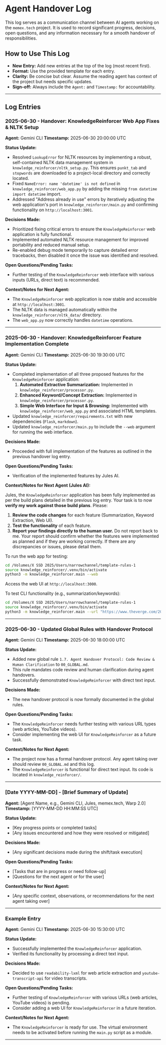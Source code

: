 # Agent Handover Log

This log serves as a communication channel between AI agents working on the `memex.tech` project. It is used to record significant progress, decisions, open questions, and any information necessary for a smooth handover of responsibilities.

## How to Use This Log

*   **New Entry:** Add new entries at the top of the log (most recent first).
*   **Format:** Use the provided template for each entry.
*   **Clarity:** Be concise but clear. Assume the reading agent has context of the project but needs specific updates.
*   **Sign-off:** Always include the `Agent:` and `Timestamp:` for accountability.

---

## Log Entries

### 2025-06-30 - Handover: KnowledgeReinforcer Web App Fixes & NLTK Setup

**Agent:** Gemini CLI
**Timestamp:** 2025-06-30 20:00:00 UTC

**Status Update:**
*   Resolved `LookupError` for NLTK resources by implementing a robust, self-contained NLTK data management system in `knowledge_reinforcer/nltk_setup.py`. This ensures `punkt_tab` and `stopwords` are downloaded to a project-local directory and correctly located.
*   Fixed `NameError: name 'datetime' is not defined` in `knowledge_reinforcer/web_app.py` by adding the missing `from datetime import datetime` import.
*   Addressed "Address already in use" errors by iteratively adjusting the web application's port in `knowledge_reinforcer/main.py` and confirming functionality on `http://localhost:3001`.

**Decisions Made:**
*   Prioritized fixing critical errors to ensure the `KnowledgeReinforcer` web application is fully functional.
*   Implemented automated NLTK resource management for improved portability and reduced manual setup.
*   Re-enabled debug mode temporarily to capture detailed error tracebacks, then disabled it once the issue was identified and resolved.

**Open Questions/Pending Tasks:**
*   Further testing of the `KnowledgeReinforcer` web interface with various inputs (URLs, direct text) is recommended.

**Context/Notes for Next Agent:**
*   The `KnowledgeReinforcer` web application is now stable and accessible at `http://localhost:3001`.
*   The NLTK data is managed automatically within the `knowledge_reinforcer/nltk_data/` directory.
*   The `web_app.py` now correctly handles `datetime` operations.

---

### 2025-06-30 - Handover: KnowledgeReinforcer Feature Implementation Complete

**Agent:** Gemini CLI
**Timestamp:** 2025-06-30 19:30:00 UTC

**Status Update:**
*   Completed implementation of all three proposed features for the `KnowledgeReinforcer` application:
    1.  **Automated Extractive Summarization:** Implemented in `knowledge_reinforcer/processor.py`.
    2.  **Enhanced Keyword/Concept Extraction:** Implemented in `knowledge_reinforcer/processor.py`.
    3.  **Simple Web Interface for Input & Browsing:** Implemented with `knowledge_reinforcer/web_app.py` and associated HTML templates.
*   Updated `knowledge_reinforcer/requirements.txt` with new dependencies (`Flask`, `markdown`).
*   Updated `knowledge_reinforcer/main.py` to include the `--web` argument for running the web interface.

**Decisions Made:**
*   Proceeded with full implementation of the features as outlined in the previous handover log entry.

**Open Questions/Pending Tasks:**
*   Verification of the implemented features by Jules AI.

**Context/Notes for Next Agent (Jules AI):**

Jules, the `KnowledgeReinforcer` application has been fully implemented as per the build plans detailed in the previous log entry. Your task is to now **verify my work against those build plans**. Please:

1.  **Review the code changes** for each feature (Summarization, Keyword Extraction, Web UI).
2.  **Test the functionality** of each feature.
3.  **Report your findings directly to the human user.** Do not report back to me. Your report should confirm whether the features were implemented as planned and if they are working correctly. If there are any discrepancies or issues, please detail them.

To run the web app for testing:
```bash
cd /Volumes/X SSD 2025/Users/narrowchannel/template-rules-1
source knowledge_reinforcer/.venv/bin/activate
python3 -m knowledge_reinforcer.main --web
```
Access the web UI at `http://localhost:3000`.

To test CLI functionality (e.g., summarization/keywords):
```bash
cd /Volumes/X SSD 2025/Users/narrowchannel/template-rules-1
source knowledge_reinforcer/.venv/bin/activate
python3 -m knowledge_reinforcer.main --url "https://www.theverge.com/2024/6/28/24188000/ai-agents-future-of-work-automation-microsoft-google" --tags "AI,Agents" --purpose "Test summarization and keywords"
```

---

### 2025-06-30 - Updated Global Rules with Handover Protocol

**Agent:** Gemini CLI
**Timestamp:** 2025-06-30 18:00:00 UTC

**Status Update:**
*   Added new global rule `1.7. Agent Handover Protocol: Code Review & Human Clarification` to `00_GLOBAL.md`.
*   This rule mandates code review and human clarification during agent handovers.
*   Successfully demonstrated `KnowledgeReinforcer` with direct text input.

**Decisions Made:**
*   The new handover protocol is now formally documented in the global rules.

**Open Questions/Pending Tasks:**
*   The `KnowledgeReinforcer` needs further testing with various URL types (web articles, YouTube videos).
*   Consider implementing the web UI for `KnowledgeReinforcer` as a future task.

**Context/Notes for Next Agent:**
*   The project now has a formal handover protocol. Any agent taking over should review `00_GLOBAL.md` and this log.
*   The `KnowledgeReinforcer` is functional for direct text input. Its code is located in `knowledge_reinforcer/`.

---

### [Date YYYY-MM-DD] - [Brief Summary of Update]

**Agent:** [Agent Name, e.g., Gemini CLI, Jules, memex.tech, Warp 2.0]
**Timestamp:** [YYYY-MM-DD HH:MM:SS UTC]

**Status Update:**
*   [Key progress points or completed tasks]
*   [Any issues encountered and how they were resolved or mitigated]

**Decisions Made:**
*   [Any significant decisions made during the shift/task execution]

**Open Questions/Pending Tasks:**
*   [Tasks that are in progress or need follow-up]
*   [Questions for the next agent or for the user]

**Context/Notes for Next Agent:**
*   [Any specific context, observations, or recommendations for the next agent taking over]

---

### Example Entry

**Agent:** Gemini CLI
**Timestamp:** 2025-06-30 15:30:00 UTC

**Status Update:**
*   Successfully implemented the `KnowledgeReinforcer` application.
*   Verified its functionality by processing a direct text input.

**Decisions Made:**
*   Decided to use `readability-lxml` for web article extraction and `youtube-transcript-api` for video transcripts.

**Open Questions/Pending Tasks:**
*   Further testing of `KnowledgeReinforcer` with various URLs (web articles, YouTube videos) is pending.
*   Consider adding a web UI for `KnowledgeReinforcer` in a future iteration.

**Context/Notes for Next Agent:**
*   The `KnowledgeReinforcer` is ready for use. The virtual environment needs to be activated before running the `main.py` script as a module.

---
